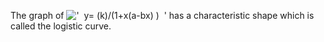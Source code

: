 The graph of !['  y= (k)/(1+x(a-bx)
)  '](../dictionary/equation_images/3328.1..png) has a characteristic
shape which is called the logistic curve.
